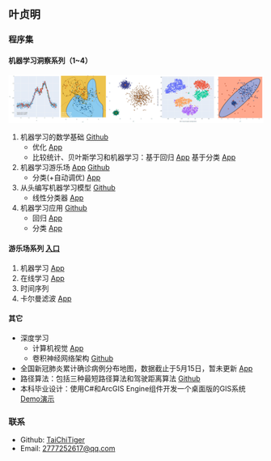 ## 叶贞明
### 程序集
#### 机器学习洞察系列（1~4）
<kbd><img title="分类" src="https://github.com/TaiChiTiger/machine-learning-playground/blob/master/images/ml_tasks.jpg"></kbd><br/>

1. 机器学习的数学基础 [Github](https://github.com/TaiChiTiger/math-for-machine-learning---Machine-Learning-Insight-1)
    - 优化 [App](http://39.98.239.104:8502/)
    - 比较统计、贝叶斯学习和机器学习：基于回归 [App](http://39.98.239.104:8511/) 基于分类 [App](http://39.98.239.104:8512/)
2. 机器学习游乐场 [App](http://39.98.239.104:8503/) [Github](https://github.com/TaiChiTiger/machine-learning-playground---Machine-Learning-Insight-2)
    - 分类(+自动调优) [App](http://39.98.239.104:8504/)
3. 从头编写机器学习模型 [Github](https://github.com/TaiChiTiger/machine-learning-from-scratch---Machine-Learning-Insight-3)
    - 线性分类器 [App](http://39.98.239.104:8505/)
4. 机器学习应用 [Github](https://github.com/TaiChiTiger/the-application-of-machine-learning---Machine-Learning-Insight-4)
    - 回归 [App](http://39.98.239.104:8506/)
    - 分类 [App](http://39.98.239.104:8507/)
  
#### 游乐场系列 [入口](http://39.98.239.104:8501/)
1. 机器学习 [App](http://39.98.239.104:8503/)
2. 在线学习 [App](http://39.98.239.104:8513)
3. 时间序列
4. 卡尔曼滤波 [App](http://39.98.239.104:8514)

#### 其它
- 深度学习
  - 计算机视觉 [App](http://39.98.239.104:8508)
  - 卷积神经网络架构 [Github](https://github.com/TaiChiTiger/cnn-architectures)
- 全国新冠肺炎累计确诊病例分布地图，数据截止于5月15日，暂未更新 [App](http://39.98.239.104/)
- 路径算法：包括三种最短路径算法和驾驶距离算法 [Github](https://github.com/TaiChiTiger/routing/tree/master)
- 本科毕业设计：使用C#和ArcGIS Engine组件开发一个桌面版的GIS系统 [Demo演示](https://v.qq.com/x/page/h0615ydvs8k.html)

### 联系
- Github: [TaiChiTiger](https://github.com/TaiChiTiger/)
- Email: 2777252617@qq.com
